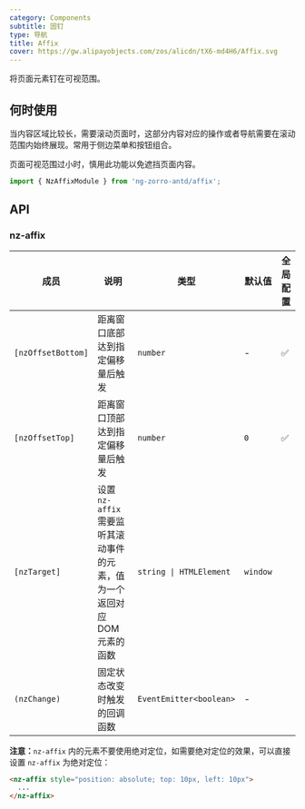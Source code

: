 ```yaml
---
category: Components
subtitle: 固钉
type: 导航
title: Affix
cover: https://gw.alipayobjects.com/zos/alicdn/tX6-md4H6/Affix.svg
---
```


将页面元素钉在可视范围。

## 何时使用

当内容区域比较长，需要滚动页面时，这部分内容对应的操作或者导航需要在滚动范围内始终展现。常用于侧边菜单和按钮组合。

页面可视范围过小时，慎用此功能以免遮挡页面内容。

```ts
import { NzAffixModule } from 'ng-zorro-antd/affix';
```

## API


### nz-affix

| 成员               | 说明                                                                      | 类型                    | 默认值   | 全局配置 |
| ------------------ | ------------------------------------------------------------------------- | ----------------------- | -------- | -------- |
| `[nzOffsetBottom]` | 距离窗口底部达到指定偏移量后触发                                          | `number`                | -        | ✅        |
| `[nzOffsetTop]`    | 距离窗口顶部达到指定偏移量后触发                                          | `number`                | `0`      | ✅        |
| `[nzTarget]`       | 设置 `nz-affix` 需要监听其滚动事件的元素，值为一个返回对应 DOM 元素的函数 | `string \| HTMLElement` | `window` |
| `(nzChange)`       | 固定状态改变时触发的回调函数                                              | `EventEmitter<boolean>` | -        |

**注意：**`nz-affix` 内的元素不要使用绝对定位，如需要绝对定位的效果，可以直接设置 `nz-affix` 为绝对定位：

```html
<nz-affix style="position: absolute; top: 10px, left: 10px">
  ...
</nz-affix>
```
